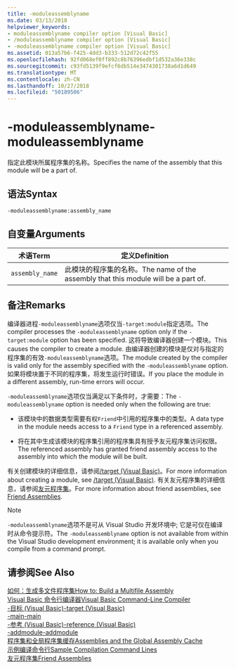 ```yaml
---
title: -moduleassemblyname
ms.date: 03/13/2018
helpviewer_keywords:
- moduleassemblyname compiler option [Visual Basic]
- /moduleassemblyname compiler option [Visual Basic]
- -moduleassemblyname compiler option [Visual Basic]
ms.assetid: 013a57b6-f425-4dd3-b333-512d72c42f55
ms.openlocfilehash: 92fd068ef0ff892c8b76396edbf1d532a36e338c
ms.sourcegitcommit: c93fd5139f9efcf6db514e3474301738a6d1d649
ms.translationtype: MT
ms.contentlocale: zh-CN
ms.lasthandoff: 10/27/2018
ms.locfileid: "50189506"
---
```

# <a name="-moduleassemblyname"></a><span data-ttu-id="6dc7e-102">-moduleassemblyname</span><span class="sxs-lookup"><span data-stu-id="6dc7e-102">-moduleassemblyname</span></span>
<span data-ttu-id="6dc7e-103">指定此模块所属程序集的名称。</span><span class="sxs-lookup"><span data-stu-id="6dc7e-103">Specifies the name of the assembly that this module will be a part of.</span></span>  
  
## <a name="syntax"></a><span data-ttu-id="6dc7e-104">语法</span><span class="sxs-lookup"><span data-stu-id="6dc7e-104">Syntax</span></span>  
  
```  
-moduleassemblyname:assembly_name  
```  
  
## <a name="arguments"></a><span data-ttu-id="6dc7e-105">自变量</span><span class="sxs-lookup"><span data-stu-id="6dc7e-105">Arguments</span></span>  
  
|<span data-ttu-id="6dc7e-106">术语</span><span class="sxs-lookup"><span data-stu-id="6dc7e-106">Term</span></span>|<span data-ttu-id="6dc7e-107">定义</span><span class="sxs-lookup"><span data-stu-id="6dc7e-107">Definition</span></span>|  
|---|---|  
|`assembly_name`|<span data-ttu-id="6dc7e-108">此模块的程序集的名称。</span><span class="sxs-lookup"><span data-stu-id="6dc7e-108">The name of the assembly that this module will be a part of.</span></span>|  
  
## <a name="remarks"></a><span data-ttu-id="6dc7e-109">备注</span><span class="sxs-lookup"><span data-stu-id="6dc7e-109">Remarks</span></span>  
 <span data-ttu-id="6dc7e-110">编译器进程`-moduleassemblyname`选项仅当`-target:module`指定选项。</span><span class="sxs-lookup"><span data-stu-id="6dc7e-110">The compiler processes the `-moduleassemblyname` option only if the `-target:module` option has been specified.</span></span> <span data-ttu-id="6dc7e-111">这将导致编译器创建一个模块。</span><span class="sxs-lookup"><span data-stu-id="6dc7e-111">This causes the compiler to create a module.</span></span> <span data-ttu-id="6dc7e-112">由编译器创建的模块是仅对与指定的程序集的有效`-moduleassemblyname`选项。</span><span class="sxs-lookup"><span data-stu-id="6dc7e-112">The module created by the compiler is valid only for the assembly specified with the `-moduleassemblyname` option.</span></span> <span data-ttu-id="6dc7e-113">如果将模块置于不同的程序集，将发生运行时错误。</span><span class="sxs-lookup"><span data-stu-id="6dc7e-113">If you place the module in a different assembly, run-time errors will occur.</span></span>  
  
 <span data-ttu-id="6dc7e-114">`-moduleassemblyname`选项仅当满足以下条件时，才需要：</span><span class="sxs-lookup"><span data-stu-id="6dc7e-114">The `-moduleassemblyname` option is needed only when the following are true:</span></span>  
  
-   <span data-ttu-id="6dc7e-115">该模块中的数据类型需要有权`Friend`中引用的程序集中的类型。</span><span class="sxs-lookup"><span data-stu-id="6dc7e-115">A data type in the module needs access to a `Friend` type in a referenced assembly.</span></span>  
  
-   <span data-ttu-id="6dc7e-116">将在其中生成该模块的程序集引用的程序集具有授予友元程序集访问权限。</span><span class="sxs-lookup"><span data-stu-id="6dc7e-116">The referenced assembly has granted friend assembly access to the assembly into which the module will be built.</span></span>  
  
 <span data-ttu-id="6dc7e-117">有关创建模块的详细信息，请参阅[/target (Visual Basic)](../../../visual-basic/reference/command-line-compiler/target.md)。</span><span class="sxs-lookup"><span data-stu-id="6dc7e-117">For more information about creating a module, see [/target (Visual Basic)](../../../visual-basic/reference/command-line-compiler/target.md).</span></span> <span data-ttu-id="6dc7e-118">有关友元程序集的详细信息，请参阅[友元程序集](../../programming-guide/concepts/assemblies-gac/friend-assemblies.md)。</span><span class="sxs-lookup"><span data-stu-id="6dc7e-118">For more information about friend assemblies, see [Friend Assemblies](../../programming-guide/concepts/assemblies-gac/friend-assemblies.md).</span></span>  
  
> [!NOTE]
>  <span data-ttu-id="6dc7e-119">`-moduleassemblyname`选项不是可从 Visual Studio 开发环境中; 它是可仅在编译时从命令提示符。</span><span class="sxs-lookup"><span data-stu-id="6dc7e-119">The `-moduleassemblyname` option is not available from within the Visual Studio development environment; it is available only when you compile from a command prompt.</span></span>  
  
## <a name="see-also"></a><span data-ttu-id="6dc7e-120">请参阅</span><span class="sxs-lookup"><span data-stu-id="6dc7e-120">See Also</span></span>  
 [<span data-ttu-id="6dc7e-121">如何：生成多文件程序集</span><span class="sxs-lookup"><span data-stu-id="6dc7e-121">How to: Build a Multifile Assembly</span></span>](../../../framework/app-domains/how-to-build-a-multifile-assembly.md)  
 [<span data-ttu-id="6dc7e-122">Visual Basic 命令行编译器</span><span class="sxs-lookup"><span data-stu-id="6dc7e-122">Visual Basic Command-Line Compiler</span></span>](../../../visual-basic/reference/command-line-compiler/index.md)  
 [<span data-ttu-id="6dc7e-123">-目标 (Visual Basic)</span><span class="sxs-lookup"><span data-stu-id="6dc7e-123">-target (Visual Basic)</span></span>](../../../visual-basic/reference/command-line-compiler/target.md)  
 [<span data-ttu-id="6dc7e-124">-main</span><span class="sxs-lookup"><span data-stu-id="6dc7e-124">-main</span></span>](../../../visual-basic/reference/command-line-compiler/main.md)  
 [<span data-ttu-id="6dc7e-125">-参考 (Visual Basic)</span><span class="sxs-lookup"><span data-stu-id="6dc7e-125">-reference (Visual Basic)</span></span>](../../../visual-basic/reference/command-line-compiler/reference.md)  
 [<span data-ttu-id="6dc7e-126">-addmodule</span><span class="sxs-lookup"><span data-stu-id="6dc7e-126">-addmodule</span></span>](../../../visual-basic/reference/command-line-compiler/addmodule.md)  
 [<span data-ttu-id="6dc7e-127">程序集和全局程序集缓存</span><span class="sxs-lookup"><span data-stu-id="6dc7e-127">Assemblies and the Global Assembly Cache</span></span>](../../../visual-basic/programming-guide/concepts/assemblies-gac/index.md)  
 [<span data-ttu-id="6dc7e-128">示例编译命令行</span><span class="sxs-lookup"><span data-stu-id="6dc7e-128">Sample Compilation Command Lines</span></span>](../../../visual-basic/reference/command-line-compiler/sample-compilation-command-lines.md)  
 [<span data-ttu-id="6dc7e-129">友元程序集</span><span class="sxs-lookup"><span data-stu-id="6dc7e-129">Friend Assemblies</span></span>](../../programming-guide/concepts/assemblies-gac/friend-assemblies.md)
